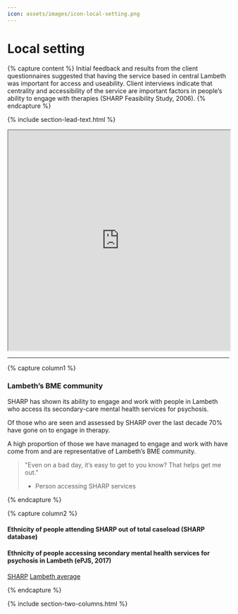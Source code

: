 ```yaml
---
icon: assets/images/icon-local-setting.png
---
```


# Local setting

{% capture content %}
Initial feedback and results from the client questionnaires suggested that having the service 
based in central Lambeth was important for access and useability. Client interviews indicate 
that centrality and accessibility of the service are important factors in people’s ability to 
engage with therapies (SHARP Feasibility Study, 2006). 
{% endcapture %}

{% include section-lead-text.html %}


<!-- <iframe data-iframe-type="gmaps" src="https://www.google.com/maps/d/embed?mid=1dVOHdZ2XeRato2gTccLiX4MtAeU&hl=en" width="100%" height="500px"></iframe> -->
<iframe data-iframe-type="gmaps" src="https://snazzymaps.com/embed/16056" width="100%" height="500px"></iframe> 


<hr />


{% capture column1 %}

### Lambeth’s BME community

SHARP has shown its ability to engage and work with people in Lambeth who access its secondary-care 
mental health services for psychosis. 

Of those who are seen and assessed by SHARP over the last decade 70% have gone on to engage 
in therapy. 

A high proportion of those we have managed to engage and work with have come 
from and are representative of Lambeth’s BME community.

> "Even on a bad day, it’s easy to get to you know? That helps get me out."
> - Person accessing SHARP services 

{% endcapture %}


{% capture column2 %}

<h4 class="chart-toggle-text" data-chart="#chart-bme" data-set="data">Ethnicity of people attending SHARP out of total caseload (SHARP database)</h4>
<h4 class="chart-toggle-text" data-chart="#chart-bme" data-set="data_lambeth">Ethnicity of people accessing secondary mental health services for psychosis in Lambeth (ePJS, 2017)</h4>

<div id="chart-bme" class="chart" data='
{
  "bindto": "#chart-bme",
  "data": {  
    "columns": [
			["White", 39.1],
			["Black", 45.7],
			["Asian", 5.7],
			["Mixed", 3.8],
			["Other", 5.7]
    ],
    "type" : "pie",
    "order": null
  },
  "data_lambeth": {  
    "columns": [
			["White", 29.4],
			["Black", 57.2],
			["Asian", 3.8],
			["Mixed", 4.4],
			["Other", 5.2]
    ],
    "type" : "pie",
    "order": null    
  },
  "color": {
		"pattern": ["#a2d4f7", "#155b8b", "#f99a00", "#e1007f", "#95c705",  "#98df8a", "#d62728", "#ff9896", "#9467bd"]
	},
	"transition": {
		"duration": 1500
	},
	"size": {
    "height": 400
	}
}
'></div>


<div class="button-group">
	<a class="btn btn-data-toggler" data-chart="#chart-bme" data-set="data" href="#">SHARP</a> 
	<a class="btn btn-data-toggler" data-chart="#chart-bme" data-set="data_lambeth" href="#">Lambeth average</a> 
</div>


{% endcapture %}


{% include section-two-columns.html %}

